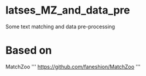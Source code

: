 # latses_MZ_and_data_pre
Some text matching and data pre-processing
# Based on 
MatchZoo
'''
https://github.com/faneshion/MatchZoo 
'''
